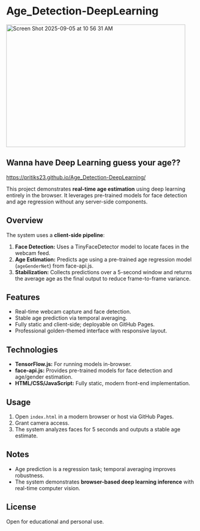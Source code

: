 # Age_Detection-DeepLearning
<img width="478" height="327" alt="Screen Shot 2025-09-05 at 10 56 31 AM" src="https://github.com/user-attachments/assets/8f000c64-238e-48ae-a5a7-203fe4eed35b" />

## Wanna have Deep Learning guess your age??
 https://pritiks23.github.io/Age_Detection-DeepLearning/

This project demonstrates **real-time age estimation** using deep learning entirely in the browser. It leverages pre-trained models for face detection and age regression without any server-side components.

## Overview
The system uses a **client-side pipeline**:
1. **Face Detection:** Uses a TinyFaceDetector model to locate faces in the webcam feed.
2. **Age Estimation:** Predicts age using a pre-trained age regression model (`ageGenderNet`) from face-api.js.
3. **Stabilization:** Collects predictions over a 5-second window and returns the average age as the final output to reduce frame-to-frame variance.

## Features
- Real-time webcam capture and face detection.
- Stable age prediction via temporal averaging.
- Fully static and client-side; deployable on GitHub Pages.
- Professional golden-themed interface with responsive layout.

## Technologies
- **TensorFlow.js:** For running models in-browser.
- **face-api.js:** Provides pre-trained models for face detection and age/gender estimation.
- **HTML/CSS/JavaScript:** Fully static, modern front-end implementation.

## Usage
1. Open `index.html` in a modern browser or host via GitHub Pages.
2. Grant camera access.
3. The system analyzes faces for 5 seconds and outputs a stable age estimate.

## Notes
- Age prediction is a regression task; temporal averaging improves robustness.
- The system demonstrates **browser-based deep learning inference** with real-time computer vision.

## License
Open for educational and personal use.
